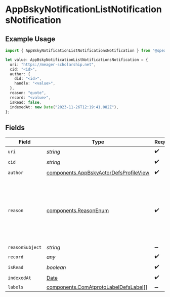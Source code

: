 # AppBskyNotificationListNotificationsNotification

## Example Usage

```typescript
import { AppBskyNotificationListNotificationsNotification } from "@speakeasy-api/bluesky/models/components";

let value: AppBskyNotificationListNotificationsNotification = {
  uri: "https://meager-scholarship.net",
  cid: "<id>",
  author: {
    did: "<id>",
    handle: "<value>",
  },
  reason: "quote",
  record: "<value>",
  isRead: false,
  indexedAt: new Date("2023-11-26T12:19:41.082Z"),
};
```

## Fields

| Field                                                                                                  | Type                                                                                                   | Required                                                                                               | Description                                                                                            |
| ------------------------------------------------------------------------------------------------------ | ------------------------------------------------------------------------------------------------------ | ------------------------------------------------------------------------------------------------------ | ------------------------------------------------------------------------------------------------------ |
| `uri`                                                                                                  | *string*                                                                                               | :heavy_check_mark:                                                                                     | N/A                                                                                                    |
| `cid`                                                                                                  | *string*                                                                                               | :heavy_check_mark:                                                                                     | N/A                                                                                                    |
| `author`                                                                                               | [components.AppBskyActorDefsProfileView](../../models/components/appbskyactordefsprofileview.md)       | :heavy_check_mark:                                                                                     | N/A                                                                                                    |
| `reason`                                                                                               | [components.ReasonEnum](../../models/components/reasonenum.md)                                         | :heavy_check_mark:                                                                                     | Expected values are 'like', 'repost', 'follow', 'mention', 'reply', 'quote', and 'starterpack-joined'. |
| `reasonSubject`                                                                                        | *string*                                                                                               | :heavy_minus_sign:                                                                                     | N/A                                                                                                    |
| `record`                                                                                               | *any*                                                                                                  | :heavy_check_mark:                                                                                     | N/A                                                                                                    |
| `isRead`                                                                                               | *boolean*                                                                                              | :heavy_check_mark:                                                                                     | N/A                                                                                                    |
| `indexedAt`                                                                                            | [Date](https://developer.mozilla.org/en-US/docs/Web/JavaScript/Reference/Global_Objects/Date)          | :heavy_check_mark:                                                                                     | N/A                                                                                                    |
| `labels`                                                                                               | [components.ComAtprotoLabelDefsLabel](../../models/components/comatprotolabeldefslabel.md)[]           | :heavy_minus_sign:                                                                                     | N/A                                                                                                    |